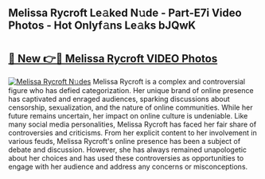 ## Melissa Rycroft Le𝚊ked N𝚞de - Part-E7i Video Photos - Hot Onlyf𝚊ns Le𝚊ks bJQwK

# <h2><a href="http://ab79473.deff.icu/?id=Melissa+Rycroft">🔗 New 👉🔴 Melissa Rycroft VIDEO Photos</a></h2>

[![Melissa Rycroft N𝚞des](https://i.imgur.com/rIISA9y.gif)](http://ab79473.deff.icu/?id=Melissa+Rycroft)
Melissa Rycroft is a complex and controversial figure who has defied categorization. Her unique brand of online presence has captivated and enraged audiences, sparking discussions about censorship, sexualization, and the nature of online communities. While her future remains uncertain, her impact on online culture is undeniable. Like many social media personalities, Melissa Rycroft has faced her fair share of controversies and criticisms. From her explicit content to her involvement in various feuds, Melissa Rycroft's online presence has been a subject of debate and discussion. However, she has always remained unapologetic about her choices and has used these controversies as opportunities to engage with her audience and address any concerns or misconceptions.

